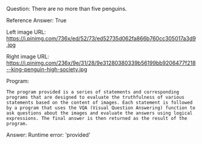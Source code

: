 Question: There are no more than five penguins.

Reference Answer: True

Left image URL: https://i.pinimg.com/736x/ed/52/73/ed52735d062fa866b760cc305017a3d9.jpg

Right image URL: https://i.pinimg.com/236x/9e/31/28/9e31280380339b56199bb9206477f218--king-penguin-high-society.jpg

Program:

```
The program provided is a series of statements and corresponding programs that are designed to evaluate the truthfulness of various statements based on the content of images. Each statement is followed by a program that uses the VQA (Visual Question Answering) function to ask questions about the images and evaluate the answers using logical expressions. The final answer is then returned as the result of the program.
```
Answer: Runtime error: 'provided'

